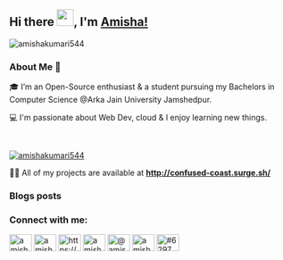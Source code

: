 ## Hi there <img src="https://raw.githubusercontent.com/MartinHeinz/MartinHeinz/master/wave.gif" width="30px">, I'm [Amisha!](https://sureshmangs.netlify.app/) 

<p align="left"> <img src="https://komarev.com/ghpvc/?username=amishakumari544&label=Profile%20views&color=0e75b6&style=flat" alt="amishakumari544" /> </p>

### About Me 🚀
🎓 I’m an Open-Source enthusiast & a student pursuing my Bachelors in Computer Science @Arka Jain University Jamshedpur.


💻  I'm passionate about Web Dev, cloud & I enjoy learning new things.

</br>

<p align="left"> <a href="https://twitter.com/amishakumari544" target="blank"><img src="https://img.shields.io/twitter/follow/amishakumari544?logo=twitter&style=for-the-badge" alt="amishakumari544" /></a> </p>

👨‍💻 All of my projects are available at **http://confused-coast.surge.sh/**

### Blogs posts
<!-- BLOG-POST-LIST:START -->
<!-- BLOG-POST-LIST:END -->

<h3 align="left">Connect with me:</h3>
<p align="left">
<a href="https://twitter.com/amishakumari544" target="blank"><img align="center" src="https://cdn.jsdelivr.net/npm/simple-icons@3.0.1/icons/twitter.svg" alt="amishakumari544" height="30" width="40" /></a>
<a href="https://linkedin.com/in/amisha kumari" target="blank"><img align="center" src="https://cdn.jsdelivr.net/npm/simple-icons@3.0.1/icons/linkedin.svg" alt="amisha kumari" height="30" width="40" /></a>
<a href="https://stackoverflow.com/users/https://stackoverflow.com/users/15484983/amisha" target="blank"><img align="center" src="https://cdn.jsdelivr.net/npm/simple-icons@3.0.1/icons/stackoverflow.svg" alt="https://stackoverflow.com/users/15484983/amisha" height="30" width="40" /></a>
<a href="https://codesandbox.com/amishakumari544" target="blank"><img align="center" src="https://cdn.jsdelivr.net/npm/simple-icons@3.0.1/icons/codesandbox.svg" alt="amishakumari544" height="30" width="40" /></a>
<a href="https://medium.com/@amishakumari544" target="blank"><img align="center" src="https://cdn.jsdelivr.net/npm/simple-icons@3.0.1/icons/medium.svg" alt="@amishakumari544" height="30" width="40" /></a>
<a href="https://www.hackerrank.com/amishakumari544" target="blank"><img align="center" src="https://cdn.jsdelivr.net/npm/simple-icons@3.0.1/icons/hackerrank.svg" alt="amishakumari544" height="30" width="40" /></a>
<a href="https://discord.gg/#6297" target="blank"><img align="center" src="https://cdn.jsdelivr.net/npm/simple-icons@3.0.1/icons/discord.svg" alt="#6297" height="30" width="40" /></a>
</p>
